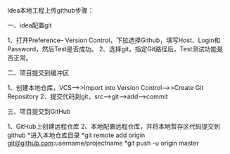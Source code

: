 Idea本地工程上传github步骤：

一、idea配置git

1、打开Preference– Version Control，下拉选择Github，填写Host、Login和Password，然后Test是否成功。
2、选择git，指定Git路径后，Test测试功能是否正常。

二、项目提交到缓冲区

1、创建本地仓库，VCS-->>Import into Version Control-->>Create Git Repository
2、提交代码到git，src-->git-->add-->commit

三、项目提交到GitHub

1、GitHub上创建远程仓库
2、本地配置远程仓库，并将本地暂存区代码提交到github
*进入本地仓库目录
*git remote add origin git@github.com:username/projectname
*git push -u origin master
